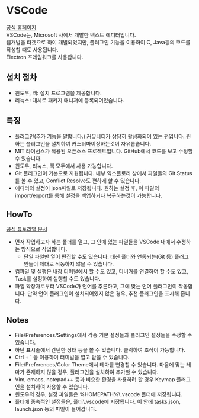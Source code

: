 # VSCode
[공식 홈페이지](https://code.visualstudio.com/)  
VSCode는, Microsoft 사에서 개발한 텍스트 에디터입니다.  
웹개발을 타겟으로 하여 개발되었지만, 플러그인 기능을 이용하여 C, Java등의 코드를 작성할 때도 사용됩니다.  
Electron 프레임워크를 사용합니다.  

## 설치 절차
- 윈도우, 맥: 설치 프로그램을 제공합니다.
- 리눅스: 대체로 패키지 매니저에 등록되어있습니다.

## 특징
- 플러그인(추가 기능을 말합니다.) 커뮤니티가 상당히 활성화되어 있는 편입니다. 원하는 플러그인을 설치하여 커스터마이징하는것이 자유롭습니다.  
- MIT 라이선스가 적용된 오픈소스 프로젝트입니다. GitHub에서 코드를 보고 수정할 수 있습니다.  
- 윈도우, 리눅스, 맥 모두에서 사용 가능합니다.
- Git 플러그인이 기본으로 지원됩니다. 내부 익스플로러 상에서 파일들의 Git Status를 볼 수 있고, Conflict Resolve도 편하게 할 수 있습니다.
- 에디터의 설정이 json파일로 저장됩니다. 원하는 설정 후, 이 파일의 import/export를 통해 설정을 백업하거나 복구하는것이 가능합니다.

## HowTo 
[공식 튜토리얼 문서](https://code.visualstudio.com/docs)  
- 먼저 작업하고자 하는 폴더를 열고, 그 안에 있는 파일들을 VSCode 내에서 수정하는 방식으로 작업합니다.
    - 단일 파일만 열어 편집할 수도 있습니다. 대신 폴더와 연동되는(Git 등) 플러그인들이 제대로 작동하지 않을 수 있습니다.
- 컴파일 및 실행은 내장 터미널에서 할 수도 있고, 디버거를 연결하여 할 수도 있고, Task를 설정하여 실행할 수도 있습니다.
- 파일 확장자로부터 VSCode가 언어를 추론하고, 그에 맞는 언어 플러그인이 작동합니다. 만약 언어 플러그인이 설치되어있지 않은 경우, 추천 플러그인을 표시해 줍니다.

## Notes
- File/Preferences/Settings에서 각종 기본 설정들과 플러그인 설정들을 수정할 수 있습니다.
- 하단 표시줄에서 간단한 상태 등을 볼 수 있습니다. 클릭하여 조작이 가능합니다.
- Ctrl + ` 을 이용하여 터미널을 열고 닫을 수 있습니다.
- File/Preferences/Color Theme에서 테마를 변경할 수 있습니다. 마음에 맞는 테마가 존재하지 않을 경우, 플러그인을 설치하여 추가할 수 있습니다.
- Vim, emacs, notepad++ 등과 비슷한 환경을 사용하려 할 경우 Keymap 플러그인을 설치하여 사용할 수 있습니다.
- 윈도우의 경우, 설정 파일들은 %HOMEPATH%\\.vscode 폴더에 저장됩니다.
- 폴더에 종속적인 설정들은, 폴더\\.vscode에 저장됩니다. 이 안에 tasks.json, launch.json 등의 파일이 들어갑니다.